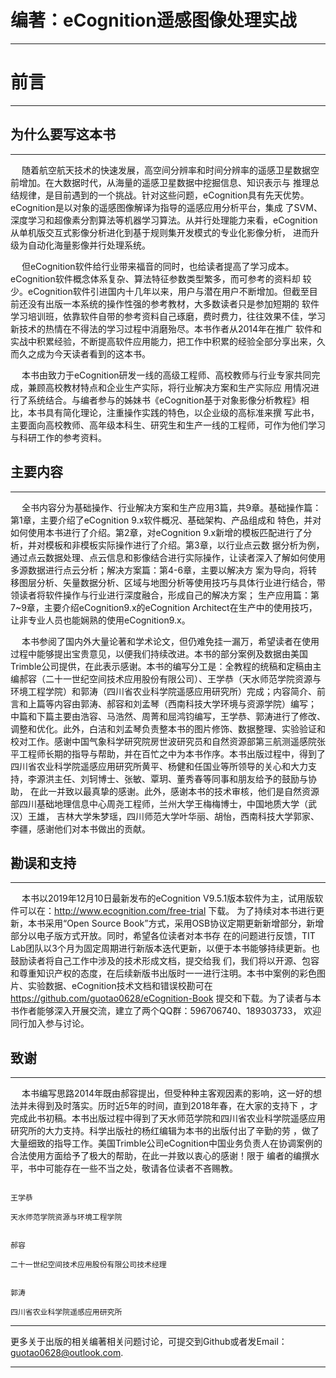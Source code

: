 # 编著：eCognition遥感图像处理实战

--------------------------------------------------------

# 前言
--------------------------------------------------------
## 为什么要写这本书
-------------------------------------------------------
&emsp; 随着航空航天技术的快速发展，高空间分辨率和时间分辨率的遥感卫星数据空前增加。在大数据时代，从海量的遥感卫星数据中挖掘信息、知识表示与
推理总结规律，是目前遇到的一个挑战。针对这些问题，eCognition具有先天优势。eCognition是以对象的遥感图像解译为指导的遥感应用分析平台，集成
了SVM、深度学习和超像素分割算法等机器学习算法。从并行处理能力来看，eCognition从单机版交互式影像分析进化到基于规则集开发模式的专业化影像分析，
进而升级为自动化海量影像并行处理系统。

&emsp; 但eCognition软件给行业带来福音的同时，也给读者提高了学习成本。eCognition软件概念体系复杂、算法特征参数类型繁多，而可参考的资料却
较少。eCognition软件引进国内十几年以来，用户与潜在用户不断增加。但截至目前还没有出版一本系统的操作性强的参考教材，大多数读者只是参加短期的
软件学习培训班，依靠软件自带的参考资料自己琢磨，费时费力，往往效果不佳，学习新技术的热情在不得法的学习过程中消磨殆尽。本书作者从2014年在推广
软件和实战中积累经验，不断提高软件应用能力，把工作中积累的经验全部分享出来，久而久之成为今天读者看到的这本书。

&emsp; 本书由致力于eCognition研发一线的高级工程师、高校教师与行业专家共同完成，兼顾高校教材特点和企业生产实际，将行业解决方案和生产实际应
用情况进行了系统结合。与编者参与的姊妹书《eCognition基于对象影像分析教程》相比，本书具有简化理论，注重操作实践的特色，以企业级的高标准来撰
写此书，主要面向高校教师、高年级本科生、研究生和生产一线的工程师，可作为他们学习与科研工作的参考资料。
## 主要内容
------------------------------------------------------------------
&emsp; 全书内容分为基础操作、行业解决方案和生产应用3篇，共9章。基础操作篇：第1章，主要介绍了eCognition 9.x软件概况、基础架构、产品组成和
特色，并对如何使用本书进行了介绍。第2章，对eCognition 9.x新增的模板匹配进行了分析，并对模板和非模板实际操作进行了介绍。第3章，以行业点云数
据分析为例，通过点云数据处理、点云信息和影像结合进行实际操作，让读者深入了解如何使用多源数据进行点云分析；解决方案篇：第4-6章，主要以解决方
案为导向，将转移图层分析、矢量数据分析、区域与地图分析等使用技巧与具体行业进行结合，带领读者将软件操作与行业进行深度融合，形成自己的解决方案；
生产应用篇：第7~9章，主要介绍eCognition9.x的eCognition Architect在生产中的使用技巧，让非专业人员也能娴熟的使用eCognition9.x。

&emsp; 本书参阅了国内外大量论著和学术论文，但仍难免挂一漏万，希望读者在使用过程中能够提出宝贵意见，以便我们持续改进。本书的部分案例及数据由美国Trimble公司提供，在此表示感谢。本书的编写分工是：全教程的统稿和定稿由主编郝容（二十一世纪空间技术应用股份有限公司）、王学恭（天水师范学院资源与
环境工程学院）和郭涛（四川省农业科学院遥感应用研究所）完成；内容简介、前言和上篇等内容由郭涛、郝容和刘孟琴（西南科技大学环境与资源学院）编写；
中篇和下篇主要由浩容、马浩然、周菁和屈鸿钧编写，王学恭、郭涛进行了修改、调整和优化。此外，白洁和刘孟琴负责整本书的图片修饰、数据整理、实验验证和
校对工作。感谢中国气象科学研究院房世波研究员和自然资源部第三航测遥感院张平工程师长期的指导与帮助，并在百忙之中为本书作序。本书出版过程中，得到了
四川省农业科学院遥感应用研究所黄平、杨健和任国业等所领导的关心和大力支持，李源洪主任、刘轲博士、张敏、覃玥、董秀春等同事和朋友给予的鼓励与协助，
在此一并致以最真挚的感谢。此外，感谢本书的技术审核，他们是自然资源部四川基础地理信息中心周尧工程师，兰州大学王梅梅博士，中国地质大学（武汉）王雄，
吉林大学朱梦瑶，四川师范大学叶华丽、胡怡，西南科技大学郭家、李疆，感谢他们对本书做出的贡献。

## 勘误和支持
----------------------------------------------------------------------
&emsp; 本书以2019年12月10日最新发布的eCognition V9.5.1版本软件为主，试用版软件可以在：http://www.ecognition.com/free-trial 下载。
为了持续对本书进行更新，本书采用“Open Source Book”方式，采用OSB协议定期更新新增部分，新增部分以电子版方式开放。同时，希望各位读者对本书存
在的问题进行反馈，TIT Lab团队以3个月为固定周期进行新版本迭代更新，以便于本书能够持续更新。也鼓励读者将自己工作中涉及的技术形成文档，提交给我
们，我们将以开源、包容和尊重知识产权的态度，在后续新版书出版时一一进行注明。本书中案例的彩色图片、实验数据、eCognition技术文档和错误校勘可在
https://github.com/guotao0628/eCognition-Book 提交和下载。为了读者与本书作者能够深入开展交流，建立了两个QQ群：596706740、189303733，
欢迎同行加入参与讨论。

## 致谢
---------------------------------------------------------------------
&emsp; 本书编写思路2014年既由郝容提出，但受种种主客观因素的影响，这一好的想法并未得到及时落实。历时近5年的时间，直到2018年春，在大家的支持下
，才完成此书初稿。本书出版过程中得到了天水师范学院和四川省农业科学院遥感应用研究所的大力支持。科学出版社的杨红编辑为本书的出版付出了辛勤的劳
，做了大量细致的指导工作。美国Trimble公司eCognition中国业务负责人在协调案例的合法使用方面给予了极大的帮助，在此一并致以衷心的感谢！限于
编者的编撰水平，书中可能存在一些不当之处，敬请各位读者不吝赐教。


                                                                                                              
                                                                                                             王学恭                    
                                                                                          天水师范学院资源与环境工程学院
                                                                                          
                                                                                                               郝容
                                                                                 二十一世纪空间技术应用股份有限公司技术经理
                                                                                 
                                                                                                                郭涛
                                                                                            四川省农业科学院遥感应用研究所 
                                                                                            
----------------------------------------------------------------------------

更多关于出版的相关编著相关问题讨论，可提交到Github或者发Email：guotao0628@outlook.com.

-------------------------------------------------------------------------
       
